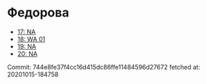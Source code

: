 # Федорова
- [17: NA](17.md)
- [18: WA 01](18.md)
- [19: NA](19.md)
- [20: NA](20.md)

Commit: 744e8fe37f4cc16d415dc86ffe11484596d27672
 fetched at: 20201015-184758

